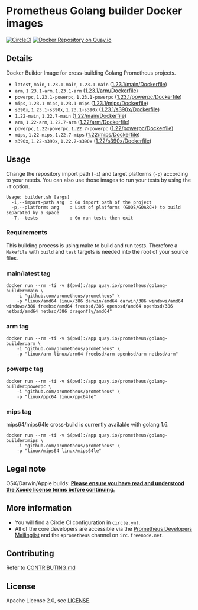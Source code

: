 # Prometheus Golang builder Docker images

[![CircleCI](https://circleci.com/gh/prometheus/golang-builder/tree/master.svg?style=shield)][circleci]
[![Docker Repository on Quay.io](https://quay.io/repository/prometheus/golang-builder/status)][quayio]

## Details

Docker Builder Image for cross-building Golang Prometheus projects.

- `latest`, `main`, `1.23.1-main`, `1.23.1-main` ([1.23.1/main/Dockerfile](1.23.1/main/Dockerfile))
- `arm`, `1.23.1-arm`, `1.23.1-arm` ([1.23.1/arm/Dockerfile](1.23.1/arm/Dockerfile))
- `powerpc`, `1.23.1-powerpc`, `1.23.1-powerpc` ([1.23.1/powerpc/Dockerfile](1.23.1/powerpc/Dockerfile))
- `mips`, `1.23.1-mips`, `1.23.1-mips` ([1.23.1/mips/Dockerfile](1.23.1/mips/Dockerfile))
- `s390x`, `1.23.1-s390x`, `1.23.1-s390x` ([1.23.1/s390x/Dockerfile](1.23.1/s390x/Dockerfile))
- `1.22-main`, `1.22.7-main` ([1.22/main/Dockerfile](1.22/main/Dockerfile))
- `arm`, `1.22-arm`, `1.22.7-arm` ([1.22/arm/Dockerfile](1.22/arm/Dockerfile))
- `powerpc`, `1.22-powerpc`, `1.22.7-powerpc` ([1.22/powerpc/Dockerfile](1.22/powerpc/Dockerfile))
- `mips`, `1.22-mips`, `1.22.7-mips` ([1.22/mips/Dockerfile](1.22/mips/Dockerfile))
- `s390x`, `1.22-s390x`, `1.22.7-s390x` ([1.22/s390x/Dockerfile](1.22/s390x/Dockerfile))

## Usage

Change the repository import path (`-i`) and target platforms (`-p`) according to your needs.
You can also use those images to run your tests by using the `-T` option.

```
Usage: builder.sh [args]
  -i,--import-path arg  : Go import path of the project
  -p,--platforms arg    : List of platforms (GOOS/GOARCH) to build separated by a space
  -T,--tests            : Go run tests then exit
```

### Requirements

This building process is using make to build and run tests.
Therefore a `Makefile` with `build` and `test` targets is needed into the root of your source files.

### main/latest tag

```
docker run --rm -ti -v $(pwd):/app quay.io/prometheus/golang-builder:main \
    -i "github.com/prometheus/prometheus" \
    -p "linux/amd64 linux/386 darwin/amd64 darwin/386 windows/amd64 windows/386 freebsd/amd64 freebsd/386 openbsd/amd64 openbsd/386 netbsd/amd64 netbsd/386 dragonfly/amd64"
```

### arm tag

```
docker run --rm -ti -v $(pwd):/app quay.io/prometheus/golang-builder:arm \
    -i "github.com/prometheus/prometheus" \
    -p "linux/arm linux/arm64 freebsd/arm openbsd/arm netbsd/arm"
```

### powerpc tag

```
docker run --rm -ti -v $(pwd):/app quay.io/prometheus/golang-builder:powerpc \
    -i "github.com/prometheus/prometheus" \
    -p "linux/ppc64 linux/ppc64le"
```

### mips tag

mips64/mips64le cross-build is currently available with golang 1.6.

```
docker run --rm -ti -v $(pwd):/app quay.io/prometheus/golang-builder:mips \
    -i "github.com/prometheus/prometheus" \
    -p "linux/mips64 linux/mips64le"
```

## Legal note

OSX/Darwin/Apple builds:
**[Please ensure you have read and understood the Xcode license
   terms before continuing.](https://www.apple.com/legal/sla/docs/xcode.pdf)**

## More information

  * You will find a Circle CI configuration in `circle.yml`.
  * All of the core developers are accessible via the [Prometheus Developers Mailinglist](https://groups.google.com/forum/?fromgroups#!forum/prometheus-developers) and the `#prometheus` channel on `irc.freenode.net`.

## Contributing

Refer to [CONTRIBUTING.md](CONTRIBUTING.md)

## License

Apache License 2.0, see [LICENSE](LICENSE).

[quayio]: https://quay.io/repository/prometheus/golang-builder
[circleci]: https://circleci.com/gh/prometheus/golang-builder


